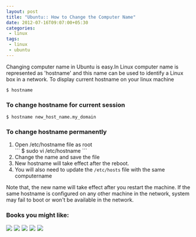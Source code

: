 ```yaml
---
layout: post
title: "Ubuntu:: How to Change the Computer Name"
date: 2012-07-16T09:07:00+05:30
categories:
 - linux
tags:
 - linux
 - ubuntu
---
```

Changing computer name in Ubuntu is easy.In Linux computer name is represented as 'hostname' and this name can be used to identify a Linux box in a network. To display current hostname on your linux machine

```
$ hostname
```

### To change hostname for current session

```
$ hostname new_host_name.my_domain
```

### To change hostname permanently
<ol>
    <li>Open /etc/hostname file as root</li>
    ```
    	$ sudo vi /etc/hostname
    ```
    <li>Change the name and save the file</li>
    <li>New hostname will take effect after the reboot.</li>
    <li>You will also need to update the <code>/etc/hosts</code> file with the same computername</li>
</ol>

Note that, the new name will take effect after you restart the machine. If the same hostname is configured on any other machine in the network, system may fail to boot or won't be available in the network.

<div class="my-amazon-links"><h3>Books you might like:</h3>  <a href="http://www.amazon.com/gp/product/0131367366/ref=as_li_ss_il?ie=UTF8&camp=1789&creative=390957&creativeASIN=0131367366&linkCode=as2&tag=thelaccur-20"><img border="0" src="http://ws.assoc-amazon.com/widgets/q?_encoding=UTF8&ASIN=0131367366&Format=_SL160_&ID=AsinImage&MarketPlace=US&ServiceVersion=20070822&WS=1&tag=thelaccur-20" ></a><img src="http://www.assoc-amazon.com/e/ir?t=thelaccur-20&l=as2&o=1&a=0131367366" width="1" height="1" border="0" alt="" style="border:none !important; margin:0px !important;" /> <a href="http://www.amazon.com/gp/product/B004RYVI0Q/ref=as_li_ss_il?ie=UTF8&camp=1789&creative=390957&creativeASIN=B004RYVI0Q&linkCode=as2&tag=thelaccur-20"><img border="0" src="http://ws.assoc-amazon.com/widgets/q?_encoding=UTF8&ASIN=B004RYVI0Q&Format=_SL160_&ID=AsinImage&MarketPlace=US&ServiceVersion=20070822&WS=1&tag=thelaccur-20" ></a><img src="http://www.assoc-amazon.com/e/ir?t=thelaccur-20&l=as2&o=1&a=B004RYVI0Q" width="1" height="1" border="0" alt="" style="border:none !important; margin:0px !important;" /> <a href="http://www.amazon.com/gp/product/0470770198/ref=as_li_ss_il?ie=UTF8&camp=1789&creative=390957&creativeASIN=0470770198&linkCode=as2&tag=thelaccur-20"><img border="0" src="http://ws.assoc-amazon.com/widgets/q?_encoding=UTF8&ASIN=0470770198&Format=_SL160_&ID=AsinImage&MarketPlace=US&ServiceVersion=20070822&WS=1&tag=thelaccur-20" ></a><img src="http://www.assoc-amazon.com/e/ir?t=thelaccur-20&l=as2&o=1&a=0470770198" width="1" height="1" border="0" alt="" style="border:none !important; margin:0px !important;" /> <a href="http://www.amazon.com/gp/product/1118004426/ref=as_li_ss_il?ie=UTF8&camp=1789&creative=390957&creativeASIN=1118004426&linkCode=as2&tag=thelaccur-20"><img border="0" src="http://ws.assoc-amazon.com/widgets/q?_encoding=UTF8&ASIN=1118004426&Format=_SL160_&ID=AsinImage&MarketPlace=US&ServiceVersion=20070822&WS=1&tag=thelaccur-20" ></a><img src="http://www.assoc-amazon.com/e/ir?t=thelaccur-20&l=as2&o=1&a=1118004426" width="1" height="1" border="0" alt="" style="border:none !important; margin:0px !important;" /> <a href="http://www.amazon.com/gp/product/1593273894/ref=as_li_ss_il?ie=UTF8&camp=1789&creative=390957&creativeASIN=1593273894&linkCode=as2&tag=thelaccur-20"><img border="0" src="http://ws.assoc-amazon.com/widgets/q?_encoding=UTF8&ASIN=1593273894&Format=_SL160_&ID=AsinImage&MarketPlace=US&ServiceVersion=20070822&WS=1&tag=thelaccur-20" ></a><img src="http://www.assoc-amazon.com/e/ir?t=thelaccur-20&l=as2&o=1&a=1593273894" width="1" height="1" border="0" alt="" style="border:none !important; margin:0px !important;" />
